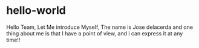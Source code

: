 # hello-world
 
Hello Team, Let Me introduce Myself, The name is Jose delacerda and one thing about me is that I have a point of view, and i can express it at any time!!
